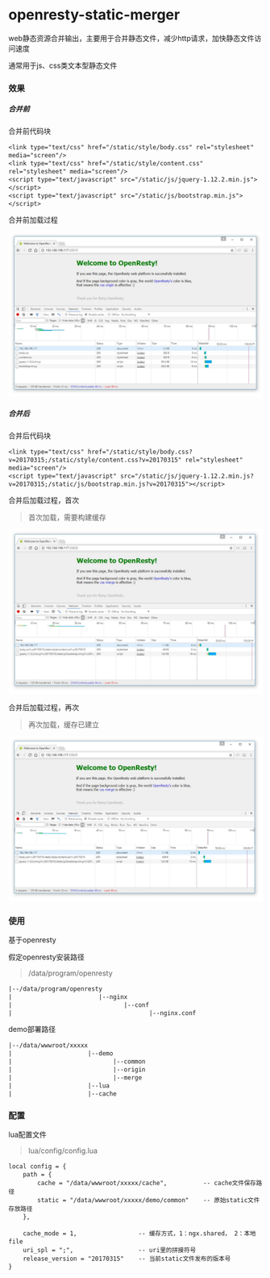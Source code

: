 # openresty-static-merger
web静态资源合并输出，主要用于合并静态文件，减少http请求，加快静态文件访问速度

通常用于js、css类文本型静态文件


### 效果

##### 合并前

合并前代码块

	<link type="text/css" href="/static/style/body.css" rel="stylesheet" media="screen"/>  
	<link type="text/css" href="/static/style/content.css" rel="stylesheet" media="screen"/>  
	<script type="text/javascript" src="/static/js/jquery-1.12.2.min.js"></script>  
	<script type="text/javascript" src="/static/js/bootstrap.min.js"></script>  
	
合并前加载过程

![合并前加载过程](https://github.com/lijianqiang/openresty-static-merger/blob/master/img/origin_1.jpg "origin request process")


##### 合并后

合并后代码块

	<link type="text/css" href="/static/style/body.css?v=20170315;/static/style/content.css?v=20170315" rel="stylesheet" media="screen"/>
    <script type="text/javascript" src="/static/js/jquery-1.12.2.min.js?v=20170315;/static/js/bootstrap.min.js?v=20170315"></script>

	
合并后加载过程，首次

> 首次加载，需要构建缓存

![合并后加载过程1](https://github.com/lijianqiang/openresty-static-merger/blob/master/img/merger_1.jpg "merge request process")

合并后加载过程，再次

> 再次加载，缓存已建立

![合并后加载过程2](https://github.com/lijianqiang/openresty-static-merger/blob/master/img/merger_2.jpg "merge request process")


### 使用

基于openresty

假定openresty安装路径
> /data/program/openresty

	|--/data/program/openresty
	|                        |--nginx
	|                               |--conf
	|                                      |--nginx.conf

demo部署路径

	|--/data/wwwroot/xxxxx
	|                     |--demo
	|                            |--common
	|                            |--origin
	|                            |--merge
	|                     |--lua
	|                     |--cache


### 配置

lua配置文件
> lua/config/config.lua

	local config = {
		path = {
			cache = "/data/wwwroot/xxxxx/cache",          -- cache文件保存路径
			static = "/data/wwwroot/xxxxx/demo/common"    -- 原始static文件存放路径
		},
	
		cache_mode = 1,					-- 缓存方式，1：ngx.shared， 2：本地file
		uri_spl = ";",					-- uri里的拼接符号
		release_version = "20170315"    -- 当前static文件发布的版本号
	}


